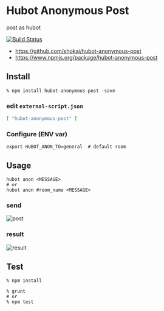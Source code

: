 Hubot Anonymous Post
====================
post as hubot

[![Build Status](https://travis-ci.org/shokai/hubot-anonymous-post.svg?branch=master)](https://travis-ci.org/shokai/hubot-anonymous-post)

- https://github.com/shokai/hubot-anonymous-post
- https://www.npmjs.org/package/hubot-anonymous-post


Install
-------

    % npm install hubot-anonymous-post -save

### edit `external-script.json`

```json
[ "hubot-anonymous-post" ]
```

### Configure (ENV var)

    export HUBOT_ANON_TO=general  # default room

Usage
-----

    hubot anon <MESSAGE>
    # or
    hubot anon #room_name <MESSAGE>

### send

![post](http://gyazo.com/9e427fed83d69b36cb77f23c4819b0b6.png)

### result

![result](http://gyazo.com/3d7be4bfee20557be683bccfe005f54f.png)

Test
----

    % npm install

    % grunt
    # or
    % npm test
